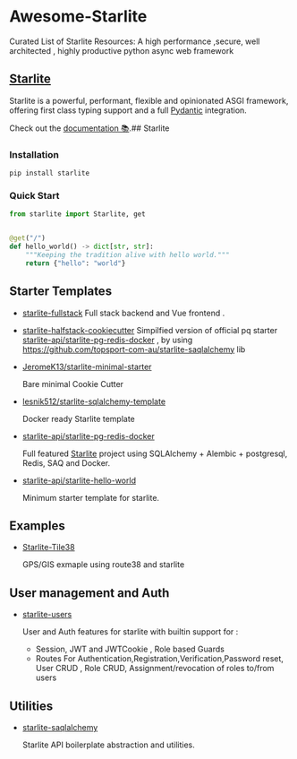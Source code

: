 # Awesome-Starlite

Curated List of Starlite Resources: A high performance ,secure, well architected , highly productive  python async web framework

## [Starlite](https://github.com/starlite-api/starlite/blob/main/README.md)

Starlite is a powerful, performant, flexible and opinionated ASGI framework,
offering first class typing support and a full [Pydantic](https://github.com/samuelcolvin/pydantic)
integration.

Check out the [documentation 📚](https://starlite-api.github.io/starlite/).## Starlite

### Installation

```shell
pip install starlite
```

### Quick Start

```python
from starlite import Starlite, get


@get("/")
def hello_world() -> dict[str, str]:
    """Keeping the tradition alive with hello world."""
    return {"hello": "world"}


```

## Starter Templates

* [starlite-fullstack](https://github.com/cofin/starlite-full-stack-example)
  Full stack backend and Vue frontend  .
  
* [starlite-halfstack-cookiecutter](https://github.com/v3ss0n/starlite-halfstack-cookiecutter)
  Simpilfied version of official pq starter [starlite-api/starlite-pg-redis-docker](https://github.com/starlite-api/starlite-pg-redis-docker/blob/main/static/starlite-banner.svg) , by using https://github.com/topsport-com-au/starlite-saqlalchemy lib

* [JeromeK13/starlite-minimal-starter](https://github.com/JeromeK13/starlite-minimal-starter)
  
  Bare minimal Cookie Cutter
* [lesnik512/starlite-sqlalchemy-template](<https://github.com/lesnik512/starlite-sqlalchemy-template>)
  
  Docker ready Starlite template

* [starlite-api/starlite-pg-redis-docker](https://github.com/starlite-api/starlite-pg-redis-docker/blob/main/static/starlite-banner.svg)

  Full featured  [Starlite](https://github.com/starlite-api/starlite) project using SQLAlchemy + Alembic + postgresql, Redis, SAQ and Docker.

* [starlite-api/starlite-hello-world](https://github.com/starlite-api/starlite-hello-world)

  Minimum starter template for starlite.


## Examples

* [Starlite-Tile38](https://github.com/iwpnd/starlite-tile38)
  
  GPS/GIS exmaple using route38 and starlite

## User management and Auth

* [starlite-users](https://github.com/LonelyVikingMichael/starlite-users)
  
  User and Auth features for starlite with builtin support for :
  * Session, JWT and JWTCookie , Role based Guards
  * Routes For Authentication,Registration,Verification,Password reset, User CRUD , Role CRUD, Assignment/revocation of roles to/from users

## Utilities

* [starlite-saqlalchemy](https://github.com/topsport-com-au/starlite-saqlalchemy)
  
  Starlite API boilerplate abstraction and utilities.
